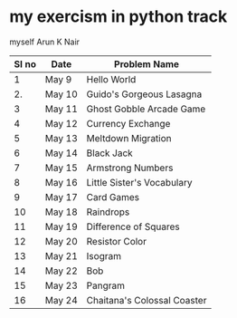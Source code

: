# my exercism in python track 

myself Arun K Nair 

|SI no|Date     | Problem Name	|
|-----|---------|-------------|
|   1 | May 9   | Hello  World   |
|   2.| May 10  |Guido's Gorgeous Lasagna|
|   3 | May 11   |Ghost Gobble Arcade Game|
|  4 |May 12    |Currency Exchange |
| 5  |May 13     |Meltdown Migration |
| 6  |May 14     |Black Jack   |
| 7  |May 15     |Armstrong Numbers|
| 8  |May 16     |Little Sister's Vocabulary|
| 9  |May 17     |Card Games|
| 10 |May 18     |Raindrops|
| 11 |May 19     |Difference of Squares|
| 12 |May 20     | Resistor Color |
| 13 |May 21     | Isogram|
| 14 |May 22     |Bob|
| 15 |May 23     |Pangram|
| 16 |May 24     |Chaitana's Colossal Coaster|
